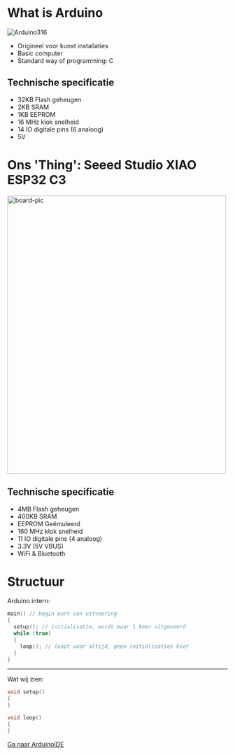 # What is Arduino

![Arduino316](https://github.com/user-attachments/assets/8df9108e-2fce-4fc7-b660-835722d35bab)

- Origineel voor kunst installaties
- Basic computer
- Standard way of programming: C

## Technische specificatie

- 32KB Flash geheugen
- 2KB SRAM
- 1KB EEPROM
- 16 MHz klok snelheid
- 14 IO digitale pins (6 analoog)
- 5V

# Ons 'Thing': Seeed Studio XIAO ESP32 C3

<img width="500" height="636" alt="board-pic" src="https://github.com/user-attachments/assets/cfa799da-872b-4a6b-b5ff-d1169de54596" />

## Technische specificatie

- 4MB Flash geheugen
- 400KB SRAM
- EEPROM Geëmuleerd
- 160 MHz klok snelheid
- 11 IO digitale pins (4 analoog)
- 3.3V (5V VBUS)
- WiFi & Bluetooth

# Structuur

Arduino intern:

``` c
main() // begin punt van uitvoering
{
  setup(); // initialisatie, wordt maar 1 keer uitgevoerd
  while (true)
  {
    loop(); // loopt voor altijd, geen initialisaties hier
  }
}
```

---

Wat wij zien:

```c
void setup()
{
}

void loop()
{
}
```

[Ga naar ArduinoIDE](ArduinoIDE.md)
